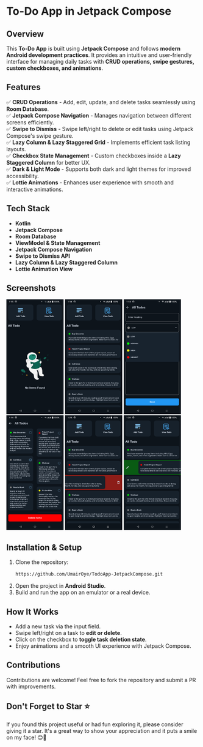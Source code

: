 # To-Do App in Jetpack Compose

## Overview
This **To-Do App** is built using **Jetpack Compose** and follows **modern Android development practices**. It provides an intuitive and user-friendly interface for managing daily tasks with **CRUD operations, swipe gestures, custom checkboxes, and animations**.

## Features

✅ **CRUD Operations** - Add, edit, update, and delete tasks seamlessly using **Room Database**.  
✅ **Jetpack Compose Navigation** - Manages navigation between different screens efficiently.  
✅ **Swipe to Dismiss** - Swipe left/right to delete or edit tasks using Jetpack Compose's swipe gesture.  
✅ **Lazy Column & Lazy Staggered Grid** - Implements efficient task listing layouts.  
✅ **Checkbox State Management** - Custom checkboxes inside a **Lazy Staggered Column** for better UX.  
✅ **Dark & Light Mode** - Supports both dark and light themes for improved accessibility.  
✅ **Lottie Animations** - Enhances user experience with smooth and interactive animations.  

## Tech Stack
- **Kotlin**
- **Jetpack Compose**
- **Room Database**
- **ViewModel & State Management**
- **Jetpack Compose Navigation**
- **Swipe to Dismiss API**
- **Lazy Column & Lazy Staggered Column**
- **Lottie Animation View**

## Screenshots
<img width="150" height="300" src="https://github.com/UmairOye/TodoApp-JetpackCompose/blob/master/pictures/Screenshot_20250302-011508.png" alt="Image" >   <img width="150" height="300" src="https://github.com/UmairOye/TodoApp-JetpackCompose/blob/master/pictures/Screenshot_20250302-011445.png" alt="Image" >   <img width="150" height="300" src="https://github.com/UmairOye/TodoApp-JetpackCompose/blob/master/pictures/Screenshot_20250302-011451.png" alt="Image" >  <img width="150" height="300" src="https://github.com/UmairOye/TodoApp-JetpackCompose/blob/master/pictures/Screenshot_20250302-011459.png" alt="Image" >
 <img width="150" height="300" src="https://github.com/UmairOye/TodoApp-JetpackCompose/blob/master/pictures/Screenshot_20250302-012852.png" alt="Image" >
  <img width="150" height="300" src="https://github.com/UmairOye/TodoApp-JetpackCompose/blob/master/pictures/Screenshot_20250302-012844.png" alt="Image" >

## Installation & Setup
1. Clone the repository:
   ```bash
   https://github.com/UmairOye/TodoApp-JetpackCompose.git
   ```
2. Open the project in **Android Studio**.
3. Build and run the app on an emulator or a real device.

## How It Works
- Add a new task via the input field.
- Swipe left/right on a task to **edit or delete**.
- Click on the checkbox to **toggle task deletion state**.
- Enjoy animations and a smooth UI experience with Jetpack Compose.

## Contributions
Contributions are welcome! Feel free to fork the repository and submit a PR with improvements.

## Don't Forget to Star ⭐
If you found this project useful or had fun exploring it, please consider giving it a star. It's a great way to show your appreciation and it puts a smile on my face! 😊🌟

